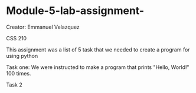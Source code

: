 # Module-5-lab-assignment-
Creator: Emmanuel Velazquez 

CSS 210

This assignment was a list of 5 task that we needed to create a program for using python

Task one: We were instructed to make a program that prints "Hello, World!" 100 times.

Task 2
